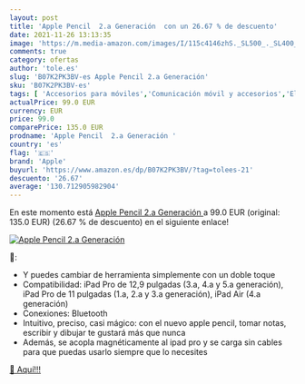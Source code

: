 ```yaml
---
layout: post
title: 'Apple Pencil  2.a Generación  con un 26.67 % de descuento'
date: 2021-11-26 13:13:35
image: 'https://m.media-amazon.com/images/I/115c4146zhS._SL500_._SL400_.jpg'
comments: true
category: ofertas
author: 'tole.es'
slug: 'B07K2PK3BV-es Apple Pencil 2.a Generación'
sku: 'B07K2PK3BV-es'
tags: [ 'Accesorios para móviles','Comunicación móvil y accesorios','Electrónica','Punteros para móviles','apple', ]
actualPrice: 99.0 EUR
currency: EUR
price: 99.0
comparePrice: 135.0 EUR
prodname: 'Apple Pencil  2.a Generación '
country: 'es'
flag: '🇪🇸'
brand: 'Apple'
buyurl: 'https://www.amazon.es/dp/B07K2PK3BV/?tag=tolees-21'
descuento: '26.67'
average: '130.712905982904'
---
```


En este momento está [Apple Pencil  2.a Generación ](https://www.amazon.es/dp/B07K2PK3BV/?tag=tolees-21) a 99.0 EUR (original: 135.0 EUR) (26.67 %  de descuento) en el siguiente enlace!

[![Apple Pencil  2.a Generación ](https://m.media-amazon.com/images/I/115c4146zhS._SL500_._SL400_.jpg)](https://www.amazon.es/dp/B07K2PK3BV/?tag=tolees-21)

🔎:

- Y puedes cambiar de herramienta simplemente con un doble toque
- Compatibilidad: iPad Pro de 12,9 pulgadas (3.a, 4.a y 5.a generación), iPad Pro de 11 pulgadas (1.a, 2.a y 3.a generación), iPad Air (4.a generación)
- Conexiones: Bluetooth
- Intuitivo, preciso, casi mágico: con el nuevo apple pencil, tomar notas, escribir y dibujar te gustará más que nunca
- Además, se acopla magnéticamente al ipad pro y se carga sin cables para que puedas usarlo siempre que lo necesites

[🛒 Aquí!!!](https://www.amazon.es/dp/B07K2PK3BV/?tag=tolees-21)
